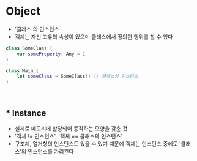 # Object
- '클래스'의 인스턴스
- 객체는 자신 고유의 속성이 있으며 클래스에서 정의한 행위를 할 수 있다

```swift
class SomeClass {
    var someProperty: Any = 1
}

class Main {
    let someClass = SomeClass() // 클래스의 인스턴스
}
```
<br>

## * Instance
- 실제로 메모리에 할당되어 동작하는 모양을 갖춘 것
- '객체 != 인스턴스', '객체 == 클래스의 인스턴스'
- 구조체, 열거형의 인스턴스도 있을 수 있기 때문에 객체는 인스턴스 중에도 '클래스'의 인스턴스를 가리킨다
